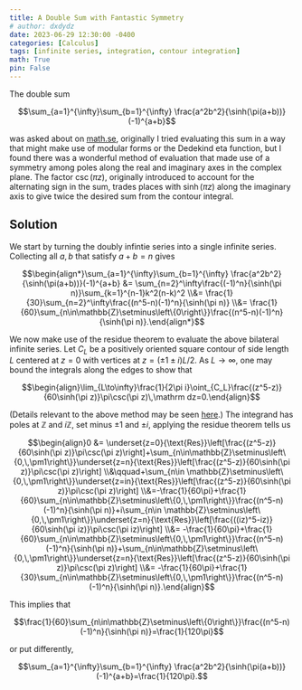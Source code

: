 ```yaml
---
title: A Double Sum with Fantastic Symmetry
# author: dxdydz
date: 2023-06-29 12:30:00 -0400
categories: [Calculus]
tags: [infinite series, integration, contour integration]
math: True
pin: False
---
```


The double sum

$$\sum_{a=1}^{\infty}\sum_{b=1}^{\infty} \frac{a^2b^2}{\sinh(\pi(a+b))}(-1)^{a+b}$$

was asked about on [math.se](https://math.stackexchange.com/questions/4622932), originally I tried evaluating this sum in a way that might make use of modular forms or the Dedekind eta function, but I found there was a wonderful method of evaluation that made use of a symmetry among poles along the real and imaginary axes in the complex plane. The factor $\csc(\pi z)$, originally introduced to account for the alternating sign in the sum, trades places with $\sinh(\pi z)$ along the imaginary axis to give twice the desired sum from the contour integral.

## Solution

We start by turning the doubly infintie series into a single infinite series. Collecting all $a,\,b$ that satisfy $a+b=n$ gives

$$\begin{align*}\sum_{a=1}^{\infty}\sum_{b=1}^{\infty} \frac{a^2b^2}{\sinh(\pi(a+b))}(-1)^{a+b} &= \sum_{n=2}^\infty\frac{(-1)^n}{\sinh(\pi n)}\sum_{k=1}^{n-1}k^2(n-k)^2 \\&= \frac{1}{30}\sum_{n=2}^\infty\frac{(n^5-n)(-1)^n}{\sinh(\pi n)} \\&= \frac{1}{60}\sum_{n\in\mathbb{Z}\setminus\left\{0\right\}}\frac{(n^5-n)(-1)^n}{\sinh(\pi n)}.\end{align*}$$

We now make use of the residue theorem to evaluate the above bilateral infinite series. Let $C_L$ be a positively oriented square contour of side length $L$ centered at $z=0$ with vertices at $z=(\pm1\pm i)L/2$. As $L\to\infty$, one may bound the integrals along the edges to show that

$$\begin{align}\lim_{L\to\infty}\frac{1}{2\pi i}\oint_{C_L}\frac{(z^5-z)}{60\sinh(\pi z)}\pi\csc(\pi z)\,\mathrm dz=0.\end{align}$$

(Details relevant to the above method may be seen [here](http://people.uncw.edu/hermanr/complex/summation-series-residue.pdf).) The integrand has poles at $\mathbb{Z}$ and $i\mathbb{Z}$, set minus $\pm1$ and $\pm i$, applying the residue theorem tells us

$$\begin{align}0 &= \underset{z=0}{\text{Res}}\left[\frac{(z^5-z)}{60\sinh(\pi z)}\pi\csc(\pi z)\right]+\sum_{n\in\mathbb{Z}\setminus\left\{0,\,\pm1\right\}}\underset{z=n}{\text{Res}}\left[\frac{(z^5-z)}{60\sinh(\pi z)}\pi\csc(\pi z)\right] \\&\qquad+\sum_{n\in \mathbb{Z}\setminus\left\{0,\,\pm1\right\}}\underset{z=in}{\text{Res}}\left[\frac{(z^5-z)}{60\sinh(\pi z)}\pi\csc(\pi z)\right] \\&=-\frac{1}{60\pi}+\frac{1}{60}\sum_{n\in\mathbb{Z}\setminus\left\{0,\,\pm1\right\}}\frac{(n^5-n)(-1)^n}{\sinh(\pi n)}+i\sum_{n\in \mathbb{Z}\setminus\left\{0,\,\pm1\right\}}\underset{z=n}{\text{Res}}\left[\frac{((iz)^5-iz)}{60\sinh(\pi iz)}\pi\csc(\pi iz)\right] \\&= -\frac{1}{60\pi}+\frac{1}{60}\sum_{n\in\mathbb{Z}\setminus\left\{0,\,\pm1\right\}}\frac{(n^5-n)(-1)^n}{\sinh(\pi n)}+\sum_{n\in\mathbb{Z}\setminus\left\{0,\,\pm1\right\}}\underset{z=n}{\text{Res}}\left[\frac{(z^5-z)}{60\sinh(\pi z)}\pi\csc(\pi z)\right] \\&= -\frac{1}{60\pi}+\frac{1}{30}\sum_{n\in\mathbb{Z}\setminus\left\{0,\,\pm1\right\}}\frac{(n^5-n)(-1)^n}{\sinh(\pi n)}.\end{align}$$

This implies that

$$\frac{1}{60}\sum_{n\in\mathbb{Z}\setminus\left\{0\right\}}\frac{(n^5-n)(-1)^n}{\sinh(\pi n)}=\frac{1}{120\pi}$$

or put differently,

$$\sum_{a=1}^{\infty}\sum_{b=1}^{\infty} \frac{a^2b^2}{\sinh(\pi(a+b))}(-1)^{a+b}=\frac{1}{120\pi}.$$